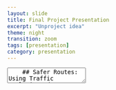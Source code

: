 ```yaml
---
layout: slide
title: Final Project Presentation
excerpt: "Unproject idea"
theme: night
transition: zoom
tags: [presentation]
category: presentation
---
```

<section data-markdown>
  <textarea data-template>
    ## Safer Routes: Using Traffic Analysis and a Next-Gen Wayfinding App to Improve Road Safety and Comfortable Navigation
    ---
    ## Scope
    The project's main focus is to analyze traffic data to identify areas with high accident rates and suggest possible interventions to improve safety, as well as to develop a new generational wayfinding app for comfortable routes. The app will allow users to input their preferences for routes, such as avoiding busy roads, and give alternate routes to the people.

    ---
    ## Data
    The project will utilize traffic data, including accident reports, traffic volume, and road condition data. The data will be sourced from public records, government agencies, and private organizations. The data will be collected through a combination of automated sensors, manual reports, and crowdsourced data. The data will be digitized and organized in a database for analysis. Ethical issues with the data may include ensuring the privacy of individuals and protecting sensitive information.
    ---
    ## Techniques
    The project will employ a variety of techniques, including data-mining, statistical analysis, and machine learning algorithms. Data visualization techniques will also be used to communicate the results to different audiences. The app will utilize natural language processing, mapping, and route optimization algorithms.
    
    ---
    ## Aims
    The main objectives of the project are to identify areas with high accident rates and suggest interventions to improve safety, as well as to develop a new generational wayfinding app that provides comfortable routes for users. The project aims to improve road safety, reduce traffic congestion, and increase the comfort and convenience of driving for users. Hypotheses include that the app will improve user satisfaction and reduce accident rates in areas with high traffic density.

    ---
    ## Values and Ethics
    The project values the safety of individuals and ethical practices in data collection and analysis. The project will adhere to ethical guidelines for data collection and ensure the privacy of individuals.
    
    ---
    ## Resources
    The project requires access to traffic data, including accident reports, traffic volume, and road condition data, as well as funding for data collection and analysis. The project will utilize tools such as statistical software, data visualization tools, mapping software, and machine learning algorithms. The project team will include data scientists, traffic engineers, and software developers.
    
    ---
    ## Workplan
    The project will be conducted in several phases, including data collection, analysis, and development of the wayfinding app. The project will also involve testing and evaluation of the app, as well as dissemination to potential users and stakeholders. The work plan will include timelines, milestones, and budgets for each phase.
    
    ---
    ## Phase 1: Data Collection
    1. Identify sources of traffic data, including accident reports, traffic volume, and road condition data
2. Obtain necessary permissions and agreements to access the data
3. Digitize the data and organize it in a database for analysis

    ---
    ## Phase 2: Data Analysis
    1. Analyze the traffic data to identify areas with high accident rates and factors contributing to accidents
2. Conduct statistical analyses to determine correlations and patterns in the data
3. Utilize machine learning algorithms to predict accident rates and identify potential interventions for improvement

    ---
    ## Phase 3: App Development
    1. Develop the wayfinding app with input from traffic engineers, data scientists, and software developers
2. Incorporate user preferences for routes, such as avoiding busy roads, and alternate routes
3. Utilize natural language processing and mapping software to optimize routes and provide user-friendly directions

    ---
    ## Phase 4: Testing and Evaluation
    1. Test the app in simulated and real-world scenarios to identify bugs and potential issues
2. Collect user feedback and evaluate the effectiveness of the app in providing comfortable routes and improving safety
3. Modify the app based on feedback and evaluation

    ---
    ## Phase 5: Dissemination and Participation
    1. Disseminate the app to potential users and stakeholders, including local government agencies, transportation authorities, and the general public
2. Utilize participatory architecture and crowdsourcing to collect additional data and improve the app's functionality
3. Continuously monitor and update the app based on new data and user feedback

    
    
    
    
  </textarea>
</section>
